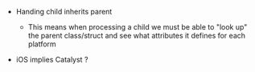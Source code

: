 - Handing child inherits parent

  - This means when processing a child we must be able to "look up" the parent class/struct and see what attributes it defines for each platform

- iOS implies Catalyst ?
